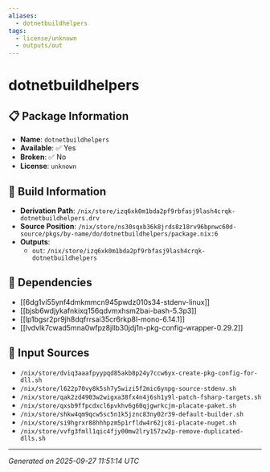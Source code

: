 ```yaml
---
aliases:
  - dotnetbuildhelpers
tags:
  - license/unknown
  - outputs/out
---
```


# dotnetbuildhelpers

## 📋 Package Information

- **Name**: `dotnetbuildhelpers`
- **Available**: ✅ Yes
- **Broken**: ✅ No
- **License**: `unknown`

## 🔧 Build Information

- **Derivation Path**: `/nix/store/izq6xk0m1bda2pf9rbfasj9lash4crqk-dotnetbuildhelpers.drv`
- **Source Position**: `/nix/store/ns30sqxb36k8jrds8z18rv96bpnwc60d-source/pkgs/by-name/do/dotnetbuildhelpers/package.nix:6`
- **Outputs**:
  - `out`:  `/nix/store/izq6xk0m1bda2pf9rbfasj9lash4crqk-dotnetbuildhelpers`

## 🔗 Dependencies

- [[6dg1vi55ynf4dmkmmcn945pwdz010s34-stdenv-linux]]
- [[bjsb6wdjykafnkixq156qdvmxhsm2bai-bash-5.3p3]]
- [[lp1bgsr2pr9jh8dqfrrsai35cr6rkp8l-mono-6.14.1]]
- [[lvdvlk7cwad5mna0wfpz8jllb30jdj1n-pkg-config-wrapper-0.29.2]]

## 📁 Input Sources

- `/nix/store/dviq3aaafpyypqd85akb8p24y7ccw6yx-create-pkg-config-for-dll.sh`
- `/nix/store/l622p70vy8k5sh7y5wizi5f2mic6ynpg-source-stdenv.sh`
- `/nix/store/qak2zd4903w2wigxa38fx4n4j6sh1y9l-patch-fsharp-targets.sh`
- `/nix/store/qxsb9ffpcdxcl6pvkhv6g60qjgwrkcjm-placate-paket.sh`
- `/nix/store/shkw4qm9qcw5sc5n1k5jznc83ny02r39-default-builder.sh`
- `/nix/store/si9hgrxr88hhhpzm5p1rfldw4r62jc8i-placate-nuget.sh`
- `/nix/store/vvfg3fmll1qic4fjy00mw2lry157zw2p-remove-duplicated-dlls.sh`

---
*Generated on 2025-09-27 11:51:14 UTC*
